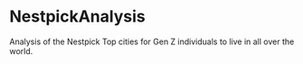 # NestpickAnalysis
Analysis of the Nestpick Top cities for Gen Z individuals to live in all over the world.

